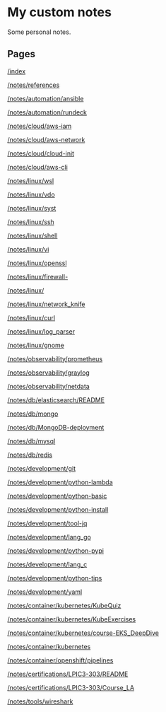 # My custom notes

Some personal notes.

## Pages

<!--
To generate this refences
 for F in $(find root/ |grep .md); do PATHNAME="$( echo $F |awk -F'root' '{print$2}' |awk -F'.md' '{print$1}')"; echo -e "[$PATHNAME]($PATHNAME)\n"; done
-->

[/index](/index)

[/notes/references](/notes/references)

[/notes/automation/ansible](/notes/automation/ansible)

[/notes/automation/rundeck](/notes/automation/rundeck)

[/notes/cloud/aws-iam](/notes/cloud/aws-iam)

[/notes/cloud/aws-network](/notes/cloud/aws-network)

[/notes/cloud/cloud-init](/notes/cloud/cloud-init)

[/notes/cloud/aws-cli](/notes/cloud/aws-cli)

[/notes/linux/wsl](/notes/linux/wsl)

[/notes/linux/vdo](/notes/linux/vdo)

[/notes/linux/syst](/notes/linux/syst)

[/notes/linux/ssh](/notes/linux/ssh)

[/notes/linux/shell](/notes/linux/shell)

[/notes/linux/vi](/notes/linux/vi)

[/notes/linux/openssl](/notes/linux/openssl)

[/notes/linux/firewall-](/notes/linux/firewall-)

[/notes/linux/](/notes/linux/)

[/notes/linux/network_knife](/notes/linux/network_knife)

[/notes/linux/curl](/notes/linux/curl)

[/notes/linux/log_parser](/notes/linux/log_parser)

[/notes/linux/gnome](/notes/linux/gnome)

[/notes/observability/prometheus](/notes/observability/prometheus)

[/notes/observability/graylog](/notes/observability/graylog)

[/notes/observability/netdata](/notes/observability/netdata)

[/notes/db/elasticsearch/README](/notes/db/elasticsearch/README)

[/notes/db/mongo](/notes/db/mongo)

[/notes/db/MongoDB-deployment](/notes/db/MongoDB-deployment)

[/notes/db/mysql](/notes/db/mysql)

[/notes/db/redis](/notes/db/redis)

[/notes/development/git](/notes/development/git)

[/notes/development/python-lambda](/notes/development/python-lambda)

[/notes/development/python-basic](/notes/development/python-basic)

[/notes/development/python-install](/notes/development/python-install)

[/notes/development/tool-jq](/notes/development/tool-jq)

[/notes/development/lang_go](/notes/development/lang_go)

[/notes/development/python-pypi](/notes/development/python-pypi)

[/notes/development/lang_c](/notes/development/lang_c)

[/notes/development/python-tips](/notes/development/python-tips)

[/notes/development/yaml](/notes/development/yaml)

[/notes/container/kubernetes/KubeQuiz](/notes/container/kubernetes/KubeQuiz)

[/notes/container/kubernetes/KubeExercises](/notes/container/kubernetes/KubeExercises)

[/notes/container/kubernetes/course-EKS_DeepDive](/notes/container/kubernetes/course-EKS_DeepDive)

[/notes/container/kubernetes](/notes/container/kubernetes)

[/notes/container/openshift/pipelines](/notes/container/openshift/pipelines)

[/notes/certifications/LPIC3-303/README](/notes/certifications/LPIC3-303/README)

[/notes/certifications/LPIC3-303/Course_LA](/notes/certifications/LPIC3-303/Course_LA)

[/notes/tools/wireshark](/notes/tools/wireshark)
